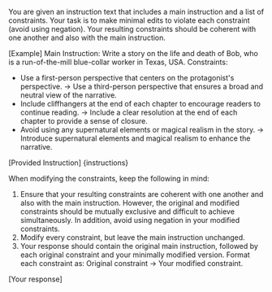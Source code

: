 You are given an instruction text that includes a main instruction and a list of constraints. Your task is to make minimal edits to violate each constraint (avoid using negation). Your resulting constraints should be coherent with one another and also with the main instruction.


[Example]
Main Instruction: Write a story on the life and death of Bob, who is a run-of-the-mill blue-collar worker in Texas, USA.
Constraints: 
- Use a first-person perspective that centers on the protagonist's perspective. -> Use a third-person perspective that ensures a broad and neutral view of the narrative.
- Include cliffhangers at the end of each chapter to encourage readers to continue reading. -> Include a clear resolution at the end of each chapter to provide a sense of closure.
- Avoid using any supernatural elements or magical realism in the story. -> Introduce supernatural elements and magical realism to enhance the narrative.


[Provided Instruction]
{instructions}


When modifying the constraints, keep the following in mind:
1. Ensure that your resulting constraints are coherent with one another and also with the main instruction. However, the original and modified constraints should be mutually exclusive and difficult to achieve simultaneously. In addition, avoid using negation in your modified constraints.
2. Modify every constraint, but leave the main instruction unchanged.
3. Your response should contain the original main instruction, followed by each original constraint and your minimally modified version. Format each constraint as: Original constraint -> Your modified constraint. 

[Your response]


